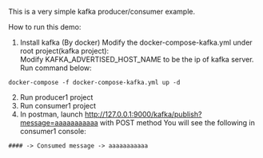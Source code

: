 This is a very simple kafka producer/consumer example. </br>

How to run this demo: </br>
1. Install kafka (By docker)
   Modify the docker-compose-kafka.yml under root project(kafka project): </br>
   Modify KAFKA_ADVERTISED_HOST_NAME to be the ip of kafka server. </br>
   Run command below: 
```
docker-compose -f docker-compose-kafka.yml up -d
```
   
2. Run producer1 project
3. Run consumer1 project
4. In postman, launch http://127.0.0.1:9000/kafka/publish?message=aaaaaaaaaaa with POST method
   You will see the following in consumer1 console:
```
#### -> Consumed message -> aaaaaaaaaaa
```